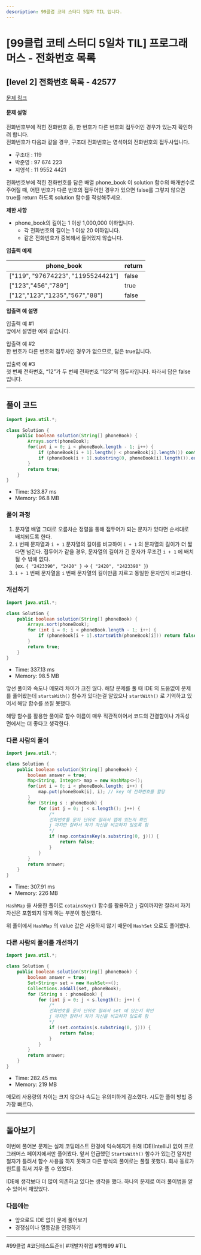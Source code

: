 ```yaml
---
description: 99클럽 코테 스터디 5일차 TIL 입니다.
---
```


# \[99클럽 코테 스터디 5일차 TIL]  프로그래머스 - 전화번호 목록

## \[level 2] 전화번호 목록 - 42577

[문제 링크](https://school.programmers.co.kr/learn/courses/30/lessons/42577)

#### 문제 설명

전화번호부에 적힌 전화번호 중, 한 번호가 다른 번호의 접두어인 경우가 있는지 확인하려 합니다.\
전화번호가 다음과 같을 경우, 구조대 전화번호는 영석이의 전화번호의 접두사입니다.

* 구조대 : 119
* 박준영 : 97 674 223
* 지영석 : 11 9552 4421

전화번호부에 적힌 전화번호를 담은 배열 phone\_book 이 solution 함수의 매개변수로 주어질 때, 어떤 번호가 다른 번호의 접두어인 경우가 있으면 false를 그렇지 않으면 true를 return 하도록 solution 함수를 작성해주세요.

**제한 사항**

* phone\_book의 길이는 1 이상 1,000,000 이하입니다.
  * 각 전화번호의 길이는 1 이상 20 이하입니다.
  * 같은 전화번호가 중복해서 들어있지 않습니다.

**입출력 예제**

| phone\_book                        | return |
| ---------------------------------- | ------ |
| \["119", "97674223", "1195524421"] | false  |
| \["123","456","789"]               | true   |
| \["12","123","1235","567","88"]    | false  |

**입출력 예 설명**

입출력 예 #1\
앞에서 설명한 예와 같습니다.

입출력 예 #2\
한 번호가 다른 번호의 접두사인 경우가 없으므로, 답은 true입니다.

입출력 예 #3\
첫 번째 전화번호, “12”가 두 번째 전화번호 “123”의 접두사입니다. 따라서 답은 false입니다.

***

## 풀이 코드

```java
import java.util.*;

class Solution {
    public boolean solution(String[] phoneBook) {
        Arrays.sort(phoneBook);
        for(int i = 0; i < phoneBook.length - 1; i++) {
            if (phoneBook[i + 1].length() < phoneBook[i].length()) continue;
            if (phoneBook[i + 1].substring(0, phoneBook[i].length()).equals(phoneBook[i])) return false;
        }
        return true;
    }
}
```

* Time: 323.87 ms
* Memory: 96.8 MB

### 풀이 과정

1. 문자열 배열 그대로 오름차순 정렬을 통해 접두어가 되는 문자가 있다면 순서대로 배치되도록 한다.
2. `i` 번째 문자열과 `i + 1` 문자열의 길이를 비교하여 `i + 1` 의 문자열의 길이가 더 짧다면 넘긴다. 접두어가 같을 경우, 문자열의 길이가 긴 문자가 무조건 `i + 1` 에 배치될 수 밖에 없다.\
   (ex. `{ "2423390", "2420" }` -> `{ "2420", "2423390" }`)
3. `i + 1` 번째 문자열을 `i` 번째 문자열의 길이만큼 자르고 동일한 문자인지 비교한다.

### 개선하기

```java
import java.util.*;

class Solution {
    public boolean solution(String[] phoneBook) {
        Arrays.sort(phoneBook);
        for (int i = 0; i < phoneBook.length - 1; i++) {
            if (phoneBook[i + 1].startsWith(phoneBook[i])) return false;
        }
        return true;
    }
}
```

* Time: 337.13 ms
* Memory: 98.5 MB

앞선 풀이와 속도나 메모리 차이가 크진 않다. 해당 문제를 풀 때 IDE 의 도움없이 문제를 풀어봤는데 `startsWith()` 함수가 있다는걸 알았으나 `startWith()` 로 기억하고 있어서 해당 함수를 쓰질 못했다.

해당 함수를 활용한 풀이로 함수 이름이 매우 직관적이어서 코드의 간결함이나 가독성 면에서는 더 좋다고 생각한다.

### 다른 사람의 풀이

```java
import java.util.*;

class Solution {
    public boolean solution(String[] phoneBook) {
        boolean answer = true;
        Map<String, Integer> map = new HashMap<>();
        for(int i = 0; i < phoneBook.length; i++) {
            map.put(phoneBook[i], i); // key 에 전화번호를 할당
        }
        for (String s : phoneBook) {
            for (int j = 0; j < s.length(); j++) {
                /*
                전화번호를 문자 단위로 잘라서 맵에 있는지 확인
                j 까지만 잘라서 자기 자신을 비교하지 않도록 함
                */
                if (map.containsKey(s.substring(0, j))) {
                    return false;
                }
            }
        }
        return answer;
    }
}
```

* Time: 307.91 ms
* Memory: 226 MB

`HashMap` 을 사용한 풀이로 `cotainsKey()` 함수를 활용하고 `j` 길이까지만 잘라서 자기 자신은 포함되지 않게 하는 부분이 참신했다.

위 풀이에서 `HashMap` 의 value 값은 사용하지 않기 때문에 `HashSet` 으로도 풀어봤다.

### 다른 사람의 풀이를 개선하기

```java
import java.util.*;

class Solution {
    public boolean solution(String[] phoneBook) {
        boolean answer = true;
        Set<String> set = new HashSet<>();
        Collections.addAll(set, phoneBook);
        for (String s : phoneBook) {
            for (int j = 0; j < s.length(); j++) {
                /*
                전화번호를 문자 단위로 잘라서 set 에 있는지 확인
                j 까지만 잘라서 자기 자신을 비교하지 않도록 함
                */
                if (set.contains(s.substring(0, j))) {
                    return false;
                }
            }
        }
        return answer;
    }
}
```

* Time: 282.45 ms
* Memory: 219 MB

메모리 사용량의 차이는 크지 않으나 속도는 유의미하게 감소했다. 시도한 풀이 방법 중 가장 빠르다.

***

## 돌아보기

이번에 풀어본 문제는 실제 코딩테스트 환경에 익숙해지기 위해 IDE(IntelliJ) 없이 프로그래머스 페이지에서만 풀어봤다. 앞서 언급했던 `StartsWith()` 함수가 있는건 알지만 철자가 틀려서 함수 사용을 하지 못하고 다른 방식의 풀이로는 풀질 못했다. 회사 동료가 힌트를 줘서 겨우 풀 수 있었다.

IDE에 생각보다 더 많이 의존하고 있다는 생각을 했다. 하나의 문제로 여러 풀이법을 알 수 있어서 재밌었다.

### 다음에는

* 앞으로도 IDE 없이 문제 풀어보기
* 경쟁심이나 열등감을 인정하기

***

\#99클럽 #코딩테스트준비 #개발자취업 #항해99 #TIL
